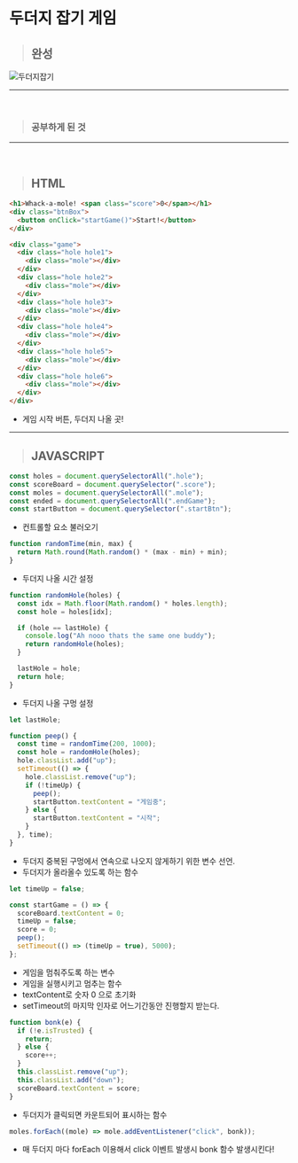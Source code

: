 # 두더지 잡기 게임

> <h2>완성</h2>

![두더지잡기](https://user-images.githubusercontent.com/82592845/164155214-821e0971-07d0-4e3e-9042-f815cdc16adb.gif)

---

<br/>

> <h3>공부하게 된 것</h3>

---

<br/>

> <h2>HTML</h2>

```html
<h1>Whack-a-mole! <span class="score">0</span></h1>
<div class="btnBox">
  <button onClick="startGame()">Start!</button>
</div>

<div class="game">
  <div class="hole hole1">
    <div class="mole"></div>
  </div>
  <div class="hole hole2">
    <div class="mole"></div>
  </div>
  <div class="hole hole3">
    <div class="mole"></div>
  </div>
  <div class="hole hole4">
    <div class="mole"></div>
  </div>
  <div class="hole hole5">
    <div class="mole"></div>
  </div>
  <div class="hole hole6">
    <div class="mole"></div>
  </div>
</div>
```

- 게임 시작 버튼, 두더지 나올 곳!

---

> <h2>JAVASCRIPT</h2>

```jsx
const holes = document.querySelectorAll(".hole");
const scoreBoard = document.querySelector(".score");
const moles = document.querySelectorAll(".mole");
const ended = document.querySelectorAll(".endGame");
const startButton = document.querySelector(".startBtn");
```

- 컨트롤할 요소 불러오기

```jsx
function randomTime(min, max) {
  return Math.round(Math.random() * (max - min) + min);
}
```

- 두더지 나올 시간 설정

```jsx
function randomHole(holes) {
  const idx = Math.floor(Math.random() * holes.length);
  const hole = holes[idx];

  if (hole == lastHole) {
    console.log("Ah nooo thats the same one buddy");
    return randomHole(holes);
  }

  lastHole = hole;
  return hole;
}
```

- 두더지 나올 구멍 설정

```jsx
let lastHole;

function peep() {
  const time = randomTime(200, 1000);
  const hole = randomHole(holes);
  hole.classList.add("up");
  setTimeout(() => {
    hole.classList.remove("up");
    if (!timeUp) {
      peep();
      startButton.textContent = "게임중";
    } else {
      startButton.textContent = "시작";
    }
  }, time);
}
```

- 두더지 중복된 구멍에서 연속으로 나오지 않게하기 위한 변수 선언.
- 두더지가 올라올수 있도록 하는 함수

```jsx
let timeUp = false;

const startGame = () => {
  scoreBoard.textContent = 0;
  timeUp = false;
  score = 0;
  peep();
  setTimeout(() => (timeUp = true), 5000);
};
```

- 게임을 멈춰주도록 하는 변수
- 게임을 실행시키고 멈추는 함수
- textContent로 숫자 0 으로 초기화
- setTimeout의 마지막 인자로 어느기간동안 진행할지 받는다.

```jsx
function bonk(e) {
  if (!e.isTrusted) {
    return;
  } else {
    score++;
  }
  this.classList.remove("up");
  this.classList.add("down");
  scoreBoard.textContent = score;
}
```

- 두더지가 클릭되면 카운트되어 표시하는 함수

```jsx
moles.forEach((mole) => mole.addEventListener("click", bonk));
```

- 매 두더지 마다 forEach 이용해서 click 이벤트 발생시 bonk 함수 발생시킨다!
